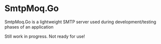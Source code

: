 # SmtpMoq.Go
SmtpMoq.Go is a lightweight SMTP server used during development/testing phases of an application

Still work in progress. Not ready for use!
